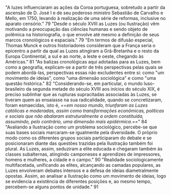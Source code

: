 "A luzes influenciaram as ações da Coroa portuguesa, sobretudo a partir da ascensão de D. José I e de seu poderoso ministro Sebastião de Carvalho e Mello, em 1750, levando à realização de uma série de reformas, inclusive no aparato censório." 79
"Desde o século XVIII as Luzes (ou Ilustração) vêm motivando a preocupação das ciências humanas e sendo objeto de polêmica na historiografia, o que envolve até mesmo a definição de seus marcos cronológicos e espaciais." 79
"Em termos de difusão especial, Thomas Munck e outros historiadores consideram que a França seria o epicentro a partir da qual as Luzes atingiram a Grã-Bretanha e o resto da Europa Continental, a sul e ao norte, a leste e oeste, chegando às Américas." 81
"As balizas cronológicas aqui adotadas para as Luzes, bem como a geografia, explicam-se a partir de três perspectivas pelas quais se podem abordá-las, perspectivas essas não excludentes entre si: como "um movimento de ideias", como "uma dimensão sociológica" e como "uma questão histórica." 82
"Considerando-se, em particular, o mundo luso-brasileiro da segunda metade do século XVIII aos inícios do século XIX, é preciso sublinhar que as rupturas supracitadas associadas às Luzes, se tiveram quem as ensaiasse na sua radicalidade, quando se concretizaram, foram esmaecidas, isto é, *==em nosso mundo, triunfaram as Luzes católicas e moderadas, assim como transformações econômicas, políticas e sociais que não abalaram estruturalmente a ordem constituída, assumindo, pelo contrário, uma dimensão mais epidérmica.==*" 84
"Avaliando a Ilustração como um problema sociológico, percebe-se que suas bases sociais marcaram-se igualmente pela diversidade. O próprio modo como os diferentes grupos sociais participaram do debate e se posicionaram diante das questões trazidas pela Ilustração também foi plural. As Luzes, assim, seduziram a elite educada e chegaram também às classes subalternas, atingindo camponeses e aprendizes de impressores, homens e mulheres, a cidade e o campo." 90
"Realidade sociologicamente multifacetada, unificando as elites, alcançando as camadas populares, as Luzes envolveram debates intensos e a defesa de ideias diametralmente opostas. Assim, ao analisar a Ilustração como um movimento de ideias, logo se evidencia a existência de diferentes posições e, ao mesmo tempo, percebem-se alguns pontos de unidade." 91
